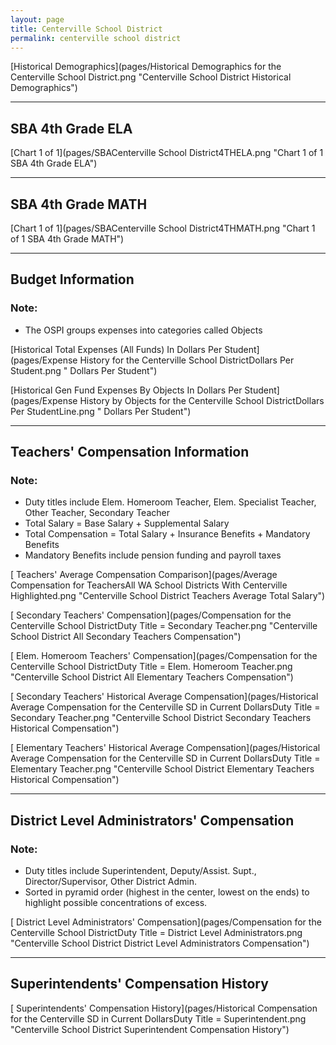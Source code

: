 ```yaml
---
layout: page
title: Centerville School District
permalink: centerville school district
---
```



[Historical Demographics](pages/Historical Demographics for the Centerville School District.png "Centerville School District Historical Demographics")

___

## SBA 4th Grade ELA

[Chart 1 of 1](pages/SBACenterville School District4THELA.png "Chart 1 of 1 SBA 4th Grade ELA")


___

## SBA 4th Grade MATH

[Chart 1 of 1](pages/SBACenterville School District4THMATH.png "Chart 1 of 1 SBA 4th Grade MATH")


___

## Budget Information
### Note:
- The OSPI groups expenses into categories called Objects

[Historical Total Expenses (All Funds) In Dollars Per Student](pages/Expense History for the Centerville School DistrictDollars Per Student.png " Dollars Per Student")

[Historical Gen Fund Expenses By Objects In Dollars Per Student](pages/Expense History by Objects for the Centerville School DistrictDollars Per StudentLine.png " Dollars Per Student")


___

## Teachers' Compensation Information
### Note:
- Duty titles include Elem. Homeroom Teacher, Elem. Specialist Teacher, Other Teacher, Secondary Teacher
- Total Salary = Base Salary + Supplemental Salary
- Total Compensation = Total Salary + Insurance Benefits + Mandatory Benefits
- Mandatory Benefits include pension funding and payroll taxes

[ Teachers' Average Compensation Comparison](pages/Average Compensation for TeachersAll WA School Districts With Centerville Highlighted.png "Centerville School District Teachers Average Total Salary")

[ Secondary Teachers' Compensation](pages/Compensation for the Centerville School DistrictDuty Title = Secondary Teacher.png "Centerville School District All Secondary Teachers Compensation")

[ Elem. Homeroom Teachers' Compensation](pages/Compensation for the Centerville School DistrictDuty Title = Elem. Homeroom Teacher.png "Centerville School District All Elementary Teachers Compensation")

[ Secondary Teachers' Historical Average Compensation](pages/Historical Average Compensation for the Centerville SD in Current DollarsDuty Title = Secondary Teacher.png "Centerville School District Secondary Teachers Historical Compensation")

[ Elementary Teachers' Historical Average Compensation](pages/Historical Average Compensation for the Centerville SD in Current DollarsDuty Title = Elementary Teacher.png "Centerville School District Elementary Teachers Historical Compensation")


___

## District Level Administrators' Compensation

### Note:
- Duty titles include Superintendent, Deputy/Assist. Supt., Director/Supervisor, Other District Admin.
- Sorted in pyramid order (highest in the center, lowest on the ends) to highlight possible concentrations of excess.

[ District Level Administrators' Compensation](pages/Compensation for the Centerville School DistrictDuty Title = District Level Administrators.png "Centerville School District District Level Administrators Compensation")


___

## Superintendents' Compensation History

[ Superintendents' Compensation History](pages/Historical Compensation for the Centerville SD in Current DollarsDuty Title = Superintendent.png "Centerville School District Superintendent Compensation History")

